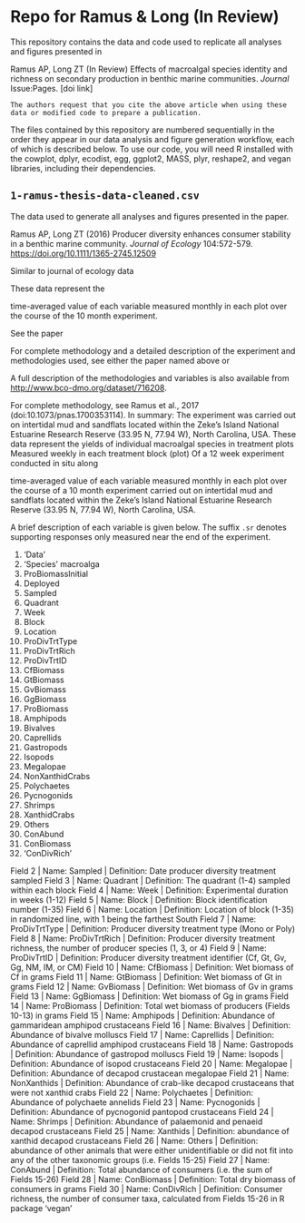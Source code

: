 # Repo for Ramus & Long (In Review)

This repository contains the data and code used to replicate all analyses and figures presented in

Ramus AP, Long ZT (In Review) Effects of macroalgal species identity and richness on secondary production in benthic marine communities. *Journal* Issue:Pages. [doi link]

`The authors request that you cite the above article when using these data or modified code to prepare a publication.`

The files contained by this repository are numbered sequentially in the order they appear in our data analysis and figure generation workflow, each of which is described below. To use our code, you will need R installed with the cowplot, dplyr, ecodist, egg, ggplot2, MASS, plyr, reshape2, and vegan libraries, including their dependencies.

## `1-ramus-thesis-data-cleaned.csv`

The data used to generate all analyses and figures presented in the paper. 

Ramus AP, Long ZT (2016) Producer diversity enhances consumer stability in a benthic marine community. *Journal of Ecology* 104:572-579. https://doi.org/10.1111/1365-2745.12509

Similar to journal of ecology data

These data represent the 

time-averaged value of each variable measured monthly in each plot over the course of the 10 month experiment. 

See the paper 

For complete methodology and a detailed description of the experiment and methodologies used, see either the paper named above or 

A full description of the methodologies and variables is also available from http://www.bco-dmo.org/dataset/716208. 

For complete methodology, see Ramus et al., 2017 (doi:10.1073/pnas.1700353114). In summary:
The experiment was carried out on intertidal mud and sandflats located within the Zeke’s Island National Estuarine Research Reserve (33.95 N, 77.94 W), North Carolina, USA.
These data represent the yields of individual macroalgal species in treatment plots 
Measured weekly in each treatment block (plot) 
Of a 12 week experiment conducted in situ along 


time-averaged value of each variable measured monthly in each plot over the course of a 10 month experiment carried out on intertidal mud and sandflats located within the Zeke’s Island National Estuarine Research Reserve (33.95 N, 77.94 W), North Carolina, USA.

A brief description of each variable is given below. The suffix `.sr` denotes supporting responses only measured near the end of the experiment. 


1.	‘Data’ 	
2.	‘Species’ macroalga	
3.	ProBiomassInitial
4.	Deployed 
5.	Sampled
6.	Quadrant 
7.	Week
8.	Block
9.	Location
10.	ProDivTrtType
11.	ProDivTrtRich
12.	ProDivTrtID
13.	CfBiomass
14.	GtBiomass
15.	GvBiomass
16.	GgBiomass
17.	ProBiomass
18.	Amphipods
19.	Bivalves
20.	Caprellids
21.	Gastropods
22.	Isopods
23.	Megalopae
24.	NonXanthidCrabs
25.	Polychaetes
26.	Pycnogonids
27.	Shrimps
28.	XanthidCrabs
29.	Others
30.	ConAbund
31.	ConBiomass
32.	‘ConDivRich’ 

Field 2 | Name: Sampled | Definition: Date producer diversity treatment sampled
Field 3 | Name: Quadrant | Definition: The quadrant (1-4) sampled within each block
Field 4 | Name: Week | Definition: Experimental duration in weeks (1-12)
Field 5 | Name: Block | Definition: Block identification number (1-35)
Field 6 | Name: Location | Definition: Location of block (1-35) in randomized line, with 1 being the farthest South
Field 7 | Name: ProDivTrtType | Definition: Producer diversity treatment type (Mono or Poly)
Field 8 | Name: ProDivTrtRich | Definition: Producer diversity treatment richness, the number of producer species (1, 3, or 4)
Field 9 | Name: ProDivTrtID | Definition: Producer diversity treatment identifier (Cf, Gt, Gv, Gg, NM, IM, or CM)
Field 10 | Name: CfBiomass | Definition: Wet biomass of Cf in grams
Field 11 | Name: GtBiomass | Definition: Wet biomass of Gt in grams
Field 12 | Name: GvBiomass | Definition: Wet biomass of Gv in grams
Field 13 | Name: GgBiomass | Definition: Wet biomass of Gg in grams
Field 14 | Name: ProBiomass | Definition: Total wet biomass of producers (Fields 10-13) in grams
Field 15 | Name: Amphipods | Definition: Abundance of gammaridean amphipod crustaceans
Field 16 | Name: Bivalves | Definition: Abundance of bivalve molluscs
Field 17 | Name: Caprellids | Definition: Abundance of caprellid amphipod crustaceans
Field 18 | Name: Gastropods | Definition: Abundance of gastropod molluscs
Field 19 | Name: Isopods | Definition: Abundance of isopod crustaceans
Field 20 | Name: Megalopae | Definition: Abundance of decapod crustacean megalopae
Field 21 | Name: NonXanthids | Definition: Abundance of crab-like decapod crustaceans that were not xanthid crabs
Field 22 | Name: Polychaetes | Definition: Abundance of polychaete annelids
Field 23 | Name: Pycnogonids | Definition: Abundance of pycnogonid pantopod crustaceans
Field 24 | Name: Shrimps | Definition: Abundance of palaemonid and penaeid decapod crustaceans
Field 25 | Name: Xanthids | Definition: abundance of xanthid decapod crustaceans
Field 26 | Name: Others | Definition: abundance of other animals that were either unidentifiable or did not fit into any of the other taxonomic groups (i.e. Fields 15-25)
Field 27 | Name: ConAbund | Definition: Total abundance of consumers (i.e. the sum of Fields 15-26)
Field 28 | Name: ConBiomass | Definition: Total dry biomass of consumers in grams
Field 30 | Name: ConDivRich | Definition: Consumer richness, the number of consumer taxa, calculated from Fields 15-26 in R package ‘vegan’




